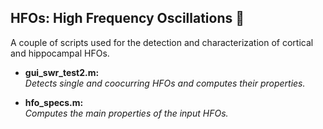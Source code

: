 ## **HFOs: High Frequency Oscillations :milky_way:**
A couple of scripts used for the detection and characterization of cortical and hippocampal HFOs.

* **gui_swr_test2.m:**  
*Detects single and coocurring HFOs and computes their properties.* 

* **hfo_specs.m:**  
*Computes the main properties of the input HFOs.* 

